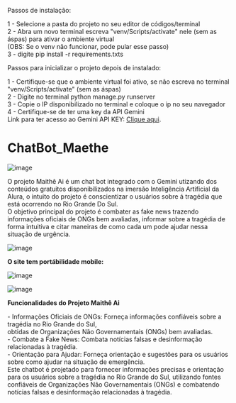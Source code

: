Passos de instalação:

1 - Selecione a pasta do projeto no seu editor de códigos/terminal <br>
2 - Abra um novo terminal escreva "venv/Scripts/activate" nele (sem as áspas) para ativar o ambiente virtual <br>
(OBS: Se o venv não funcionar, pode pular esse passo) <br>
3 - digite pip install -r requirements.txts <br>


Passos para inicializar o projeto depois de instalado:

1 - Certifique-se que o ambiente virtual foi ativo, se não escreva no terminal "venv/Scripts/activate" (sem as áspas) <br>
2 - Digite no terminal python manage.py runserver <br>
3 - Copie o IP disponibilizado no terminal e coloque o ip no seu navegador <br>
4 - Certifique-se de ter uma key da API Gemini <br>
Link para ter acesso ao Gemini API KEY: [Clique aqui](https://aistudio.google.com/app/apikey/?utm_source=website&utm_medium=referral&utm_campaign=Alura&utm_content=).<br>


# ChatBot_Maethe
![image](https://github.com/bispado/ChatBot_Maeth-/assets/160679773/d98235f3-6f82-49d9-82e2-b86bb1a3b51d)

O projeto Maithê Ai é um chat bot integrado com o Gemini utizando dos conteúdos gratuitos disponibilizados na imersão Inteligência Artificial da Alura, o intuito do projeto é conscientizar o usuários sobre á tragédia que está ocorrendo no Rio Grande Do Sul. <br>
O objetivo principal do projeto é combater as fake news trazendo informações oficiais de ONGs bem avaliadas, informar sobre a tragédia de forma intuitiva e citar maneiras de como cada um pode ajudar nessa situação de urgência.

![image](https://github.com/bispado/ChatBot_Maeth-/assets/160679773/6371827d-0697-45dc-a58f-278afd636d3e)


**O site tem portábilidade mobile:**

![image](https://github.com/bispado/ChatBot_Maeth-/assets/160679773/eecbce33-d357-40e3-ad6e-934329b4e1a7)

![image](https://github.com/bispado/ChatBot_Maeth-/assets/160679773/88ddfd1a-9a87-4aeb-a220-306f76c78c07)

**Funcionalidades do Projeto Maithê Ai**

<div align="left">
- Informações Oficiais de ONGs: Forneça informações confiáveis sobre a tragédia no Rio Grande do Sul, <br> obtidas de Organizações Não Governamentais (ONGs) bem avaliadas. <br>
- Combate a Fake News: Combata notícias falsas e desinformação relacionadas à tragédia.  <br>
- Orientação para Ajudar: Forneça orientação e sugestões para os usuários sobre como ajudar na situação de emergência.  <br>
</div>
<div align="left">
Este chatbot é projetado para fornecer informações precisas e orientação para os usuários sobre a tragédia no Rio Grande do Sul, utilizando fontes confiáveis de Organizações Não Governamentais (ONGs) e combatendo notícias falsas e desinformação relacionadas à tragédia.
</div>
